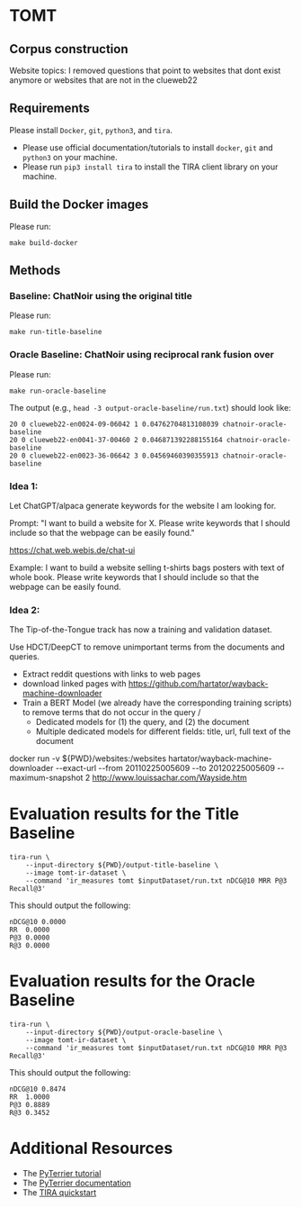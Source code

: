 # TOMT


## Corpus construction

Website topics: I removed questions that point to websites that dont exist anymore or websites that are not in the clueweb22

## Requirements

Please install `Docker`, `git`, `python3`, and `tira`.

- Please use official documentation/tutorials to install `docker`, `git` and `python3` on your machine.
- Please run `pip3 install tira` to install the TIRA client library on your machine.

## Build the Docker images

Please run:

```
make build-docker
```

## Methods

### Baseline: ChatNoir using the original title

Please run:

```
make run-title-baseline
```

### Oracle Baseline: ChatNoir using reciprocal rank fusion over 

Please run:

```
make run-oracle-baseline
```

The output (e.g., `head -3 output-oracle-baseline/run.txt`) should look like:

```
20 0 clueweb22-en0024-09-06042 1 0.04762704813108039 chatnoir-oracle-baseline
20 0 clueweb22-en0041-37-00460 2 0.046871392288155164 chatnoir-oracle-baseline
20 0 clueweb22-en0023-36-06642 3 0.04569460390355913 chatnoir-oracle-baseline
```

### Idea 1:

Let ChatGPT/alpaca generate keywords for the website I am looking for.

Prompt: "I want to build a website for X. Please write keywords that I should include so that the webpage can be easily found."


https://chat.web.webis.de/chat-ui

Example:
I want to build a website selling t-shirts bags posters with text of whole book. Please write keywords that I should include so that the webpage can be easily found.


### Idea 2:

The Tip-of-the-Tongue track has now a training and validation dataset.

Use HDCT/DeepCT to remove unimportant terms from the documents and queries.

- Extract reddit questions with links to web pages
- download linked pages with https://github.com/hartator/wayback-machine-downloader
- Train a BERT Model (we already have the corresponding training scripts) to remove terms that do not occur in the query /
  - Dedicated models for (1) the query, and (2) the document
  - Multiple dedicated models for different fields: title, url, full text of the document

docker run -v ${PWD}/websites:/websites hartator/wayback-machine-downloader --exact-url --from 20110225005609 --to 20120225005609 --maximum-snapshot 2 http://www.louissachar.com/Wayside.htm

# Evaluation results for the Title Baseline

```
tira-run \
    --input-directory ${PWD}/output-title-baseline \
    --image tomt-ir-dataset \
    --command 'ir_measures tomt $inputDataset/run.txt nDCG@10 MRR P@3 Recall@3'
```

This should output the following:

```
nDCG@10	0.0000
RR	0.0000
P@3	0.0000
R@3	0.0000
```

# Evaluation results for the Oracle Baseline

```
tira-run \
    --input-directory ${PWD}/output-oracle-baseline \
    --image tomt-ir-dataset \
    --command 'ir_measures tomt $inputDataset/run.txt nDCG@10 MRR P@3 Recall@3'
```

This should output the following:

```
nDCG@10	0.8474
RR	1.0000
P@3	0.8889
R@3	0.3452
```


# Additional Resources

- The [PyTerrier tutorial](https://github.com/terrier-org/ecir2021tutorial)
- The [PyTerrier documentation](https://pyterrier.readthedocs.io/en/latest/)
- The [TIRA quickstart](https://github.com/tira-io/ir-experiment-platform/tree/main/tira-ir-starters)


